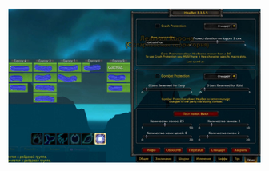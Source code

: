 ![Иллюстрация к проекту](https://github.com/cybernO0b/HealBot/blob/Images/Images/Примерный%20Интерфейс.jpg) 
